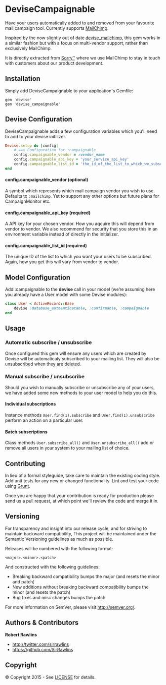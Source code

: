 # DeviseCampaignable

Have your users automatically added to and removed from your favourite mail campaign tool. Currently supports [MailChimp](http://mailchimp.com/).

Inspired by the now slightly out of date [devise_mailchimp](https://github.com/jcnnghm/devise_mailchimp), this gem works in a similar fashion but with a focus on multi-vendor support, rather than exclusively MailChimp.

It is directly extracted from [Sorry&#8482;](http://www.sorryapp.com/) where we use MailChimp to stay in touch with customers about our product development.

## Installation

Simply add DeviseCampaignable to your application's Gemfile:

	gem 'devise'
    gem 'devise_campaignable'

## Devise Configuration

DeviseCampaignable adds a few configuration variables which you'll need to add to your devise initilizer.

```ruby
Devise.setup do |config|
	# ==> Configuration for :campaignable
	config.campaignable_vendor = :vendor_name
	config.campaignable_api_key = 'your_service_api_key'
	config.campaignable_list_id = 'the_id_of_the_list_to_which_we_subscribe'
end
```

#### config.campaignable_vendor (optional)

A symbol which represents which mail campaign vendor you wish to use. Defaults to `:mailchimp`. Yet to support any other options but future plans for CampaignMonitor etc.

#### config.campaignable_api_key (required)

A API key for your chosen vendor. How you aqcuire this will depend from vendor to vendor. We also recommend for security that you store this in an environment variable instead of directly in the initializer.

#### config.campaignable_list_id (required)

The unique ID of the list to which you want your users to be subscribed. Again, how you get this will vary from vendor to vendor.

## Model Configuration

Add :campaignable to the **devise** call in your model (we’re assuming here you already have a User model with some Devise modules):

```ruby
class User < ActiveRecord::Base
	devise :database_authenticatable, :confirmable, :campaignable
end
```

## Usage

### Automatic subscribe / unsubscribe

Once configured this gem will ensure any users which are created by Devise will be automaticaly subscribed to your mailing list. They will also be unsubscribed when they are deleted.

### Manual subscribe / unsubscribe

Should you wish to manually subscribe or unsubscribe any of your users, we have added some new methods to your user model to help you do this.

#### Individual subscriptions

Instance methods `User.find(1).subscribe` and `User.find(1).unsubscribe` perform an action on a particular user.

#### Batch subscriptions

Class methods `User.subscribe_all()` and `User.unsubscribe_all()` add or remove all users in your system to your mailing list of choice.

## Contributing

In lieu of a formal styleguide, take care to maintain the existing coding style. Add unit tests for any new or changed functionality. Lint and test your code using [Grunt](http://gruntjs.com/).

Once you are happy that your contribution is ready for production please send us a pull request, at which point we'll review the code and merge it in.

## Versioning

For transparency and insight into our release cycle, and for striving to maintain backward compatibility, This project will be maintained under the Semantic Versioning guidelines as much as possible.

Releases will be numbered with the following format:

`<major>.<minor>.<patch>`

And constructed with the following guidelines:

* Breaking backward compatibility bumps the major (and resets the minor and patch)
* New additions without breaking backward compatibility bumps the minor (and resets the patch)
* Bug fixes and misc changes bumps the patch

For more information on SemVer, please visit <http://semver.org/>.

## Authors & Contributors

**Robert Rawlins**

+ <http://twitter.com/sirrawlins>
+ <https://github.com/SirRawlins>

## Copyright

&copy; Copyright 2015 - See [LICENSE](LICENSE) for details.